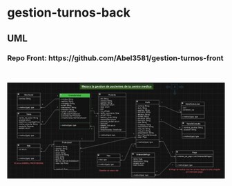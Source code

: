 <h1> gestion-turnos-back </h1>
<h2>UML</h2>
<h3>Repo Front: https://github.com/Abel3581/gestion-turnos-front</h3>
<br>

![uml_centro_salud.png](src%2Fmain%2Fresources%2Fstatic%2Fuml_centro_salud.png)
